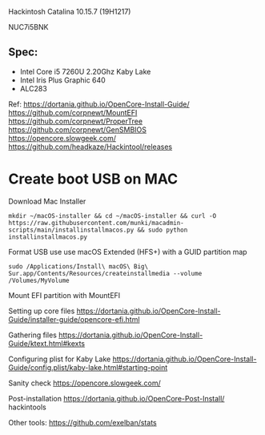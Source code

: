 Hackintosh Catalina 10.15.7 (19H1217)

NUC7i5BNK
## Spec:
* Intel Core i5 7260U 2.20Ghz Kaby Lake 
* Intel Iris Plus Graphic 640
* ALC283

Ref: 
https://dortania.github.io/OpenCore-Install-Guide/  
https://github.com/corpnewt/MountEFI  
https://github.com/corpnewt/ProperTree  
https://github.com/corpnewt/GenSMBIOS  
https://opencore.slowgeek.com/  
https://github.com/headkaze/Hackintool/releases  

# Create boot USB on MAC
Download Mac Installer
```
mkdir ~/macOS-installer && cd ~/macOS-installer && curl -O https://raw.githubusercontent.com/munki/macadmin-scripts/main/installinstallmacos.py && sudo python installinstallmacos.py
```

Format USB use use macOS Extended (HFS+) with a GUID partition map

```
sudo /Applications/Install\ macOS\ Big\ Sur.app/Contents/Resources/createinstallmedia --volume /Volumes/MyVolume
```

Mount EFI partition with MountEFI

Setting up core files
https://dortania.github.io/OpenCore-Install-Guide/installer-guide/opencore-efi.html

Gathering files
https://dortania.github.io/OpenCore-Install-Guide/ktext.html#kexts

Configuring plist for Kaby Lake
https://dortania.github.io/OpenCore-Install-Guide/config.plist/kaby-lake.html#starting-point

Sanity check
https://opencore.slowgeek.com/

Post-installation 
https://dortania.github.io/OpenCore-Post-Install/
hackintools 

Other tools:
https://github.com/exelban/stats

